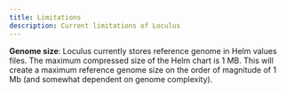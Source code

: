 ```yaml
---
title: Limitations
description: Current limitations of Loculus
---
```


**Genome size**: Loculus currently stores reference genome in Helm values files. The maximum compressed size of the Helm chart is 1 MB. This will create a maximum reference genome size on the order of magnitude of 1 Mb (and somewhat dependent on genome complexity).